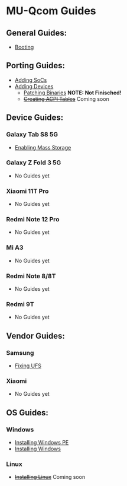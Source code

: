 # MU-Qcom Guides

## General Guides:

   - [Booting](https://github.com/Robotix22/UEFI-Guides/blob/main/Mu-Qcom/General/Boot.md)

## Porting Guides:

   - [Adding SoCs](https://github.com/Robotix22/UEFI-Guides/blob/main/Mu-Qcom/Porting/SoC.md)
   - [Adding Devices](https://github.com/Robotix22/UEFI-Guides/blob/main/Mu-Qcom/Porting/Device.md)
       - [Patching Binaries](https://github.com/Robotix22/UEFI-Guides/blob/main/Mu-Qcom/Porting/Binaries.md) **NOTE: Not Finisched!**
       - ~~[Creating ACPI Tables](https://github.com/Robotix22/UEFI-Guides/blob/main/Mu-Qcom/Porting/ACPI.md)~~ Coming soon

## Device Guides:

### Galaxy Tab S8 5G

   - [Enabling Mass Storage](https://github.com/Robotix22/UEFI-Guides/blob/main/Mu-Qcom/Devices/Galaxy-Tab-S8-5G/Mass-Storage.md)

### Galaxy Z Fold 3 5G

   - No Guides yet

### Xiaomi 11T Pro

   - No Guides yet

### Redmi Note 12 Pro

   - No Guides yet

### Mi A3

   - No Guides yet

### Redmi Note 8/8T

   - No Guides yet

### Redmi 9T

   - No Guides yet

## Vendor Guides:

### Samsung

   - [Fixing UFS](https://github.com/Robotix22/UEFI-Guides/blob/main/Mu-Qcom/Vendors/Samsung/Fix-UFS.md)

### Xiaomi

   - No Guides yet

## OS Guides:

### Windows

   - [Installing Windows PE](https://github.com/Robotix22/UEFI-Guides/blob/main/Mu-Qcom/OS/WinPE.md)
   - [Installing Windows](https://github.com/Robotix22/UEFI-Guides/blob/main/Mu-Qcom/OS/Win.md)

### Linux

   - ~~[Installing Linux](https://github.com/Robotix22/UEFI-Guides/blob/main/Mu-Qcom/OS/Linux.md)~~ Coming soon
